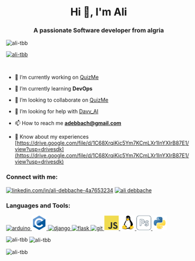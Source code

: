 <h1 align="center">Hi 👋, I'm Ali</h1>
<h3 align="center">A passionate Software developer from algria</h3>

<p align="left"> <img src="https://komarev.com/ghpvc/?username=ali-tbb&label=Profile%20views&color=0e75b6&style=flat" alt="ali-tbb" /> </p>

<p align="left"> <a href="https://github.com/ryo-ma/github-profile-trophy"><img src="https://github-profile-trophy.vercel.app/?username=ali-tbb" alt="ali-tbb" /></a> </p>

<p align="left"> <a href="https://twitter.com/" target="blank"><img src="https://img.shields.io/twitter/follow/?logo=twitter&style=for-the-badge" alt="" /></a> </p>

- 🔭 I’m currently working on [QuizMe](https://github.com/Ali-TBB/QuizMe.git)

- 🌱 I’m currently learning **DevOps**

- 👯 I’m looking to collaborate on [QuizMe](https://github.com/Ali-TBB/QuizMe.git)

- 🤝 I’m looking for help with [Davv_AI](https://github.com/Ali-TBB/Davv_AI.git)

- 📫 How to reach me **adebbach@gmail.com**

- 📄 Know about my experiences [https://drive.google.com/file/d/1C68XrqiKic5Ym7KCmLXr1InYXIrB87E1/view?usp=drivesdk](https://drive.google.com/file/d/1C68XrqiKic5Ym7KCmLXr1InYXIrB87E1/view?usp=drivesdk)

<h3 align="left">Connect with me:</h3>
<p align="left">
<a href="https://linkedin.com/in/linkedin.com/in/ali-debbache-4a7653234" target="blank"><img align="center" src="https://raw.githubusercontent.com/rahuldkjain/github-profile-readme-generator/master/src/images/icons/Social/linked-in-alt.svg" alt="linkedin.com/in/ali-debbache-4a7653234" height="30" width="40" /></a>
<a href="https://web.facebook.com/profile.php?id=100017297711845" target="blank"><img align="center" src="https://raw.githubusercontent.com/rahuldkjain/github-profile-readme-generator/master/src/images/icons/Social/facebook.svg" alt="ali debbache" height="30" width="40" /></a>
</p>

<h3 align="left">Languages and Tools:</h3>
<p align="left"> <a href="https://www.arduino.cc/" target="_blank" rel="noreferrer"> <img src="https://cdn.worldvectorlogo.com/logos/arduino-1.svg" alt="arduino" width="40" height="40"/> </a> <a href="https://www.cprogramming.com/" target="_blank" rel="noreferrer"> <img src="https://raw.githubusercontent.com/devicons/devicon/master/icons/c/c-original.svg" alt="c" width="40" height="40"/> </a> <a href="https://www.djangoproject.com/" target="_blank" rel="noreferrer"> <img src="https://cdn.worldvectorlogo.com/logos/django.svg" alt="django" width="40" height="40"/> </a> <a href="https://flask.palletsprojects.com/" target="_blank" rel="noreferrer"> <img src="https://www.vectorlogo.zone/logos/pocoo_flask/pocoo_flask-icon.svg" alt="flask" width="40" height="40"/> </a> <a href="https://git-scm.com/" target="_blank" rel="noreferrer"> <img src="https://www.vectorlogo.zone/logos/git-scm/git-scm-icon.svg" alt="git" width="40" height="40"/> </a> <a href="https://developer.mozilla.org/en-US/docs/Web/JavaScript" target="_blank" rel="noreferrer"> <img src="https://raw.githubusercontent.com/devicons/devicon/master/icons/javascript/javascript-original.svg" alt="javascript" width="40" height="40"/> </a> <a href="https://www.linux.org/" target="_blank" rel="noreferrer"> <img src="https://raw.githubusercontent.com/devicons/devicon/master/icons/linux/linux-original.svg" alt="linux" width="40" height="40"/> </a> <a href="https://www.photoshop.com/en" target="_blank" rel="noreferrer"> <img src="https://raw.githubusercontent.com/devicons/devicon/master/icons/photoshop/photoshop-line.svg" alt="photoshop" width="40" height="40"/> </a> <a href="https://www.python.org" target="_blank" rel="noreferrer"> <img src="https://raw.githubusercontent.com/devicons/devicon/master/icons/python/python-original.svg" alt="python" width="40" height="40"/> </a> </p>

<p><img align="left" src="https://github-readme-stats.vercel.app/api/top-langs?username=ali-tbb&show_icons=true&locale=en&layout=compact" alt="ali-tbb" /></p>

<p>&nbsp;<img align="center" src="https://github-readme-stats.vercel.app/api?username=ali-tbb&show_icons=true&locale=en" alt="ali-tbb" /></p>

<p><img align="center" src="https://github-readme-streak-stats.herokuapp.com/?user=ali-tbb&" alt="ali-tbb" /></p>
